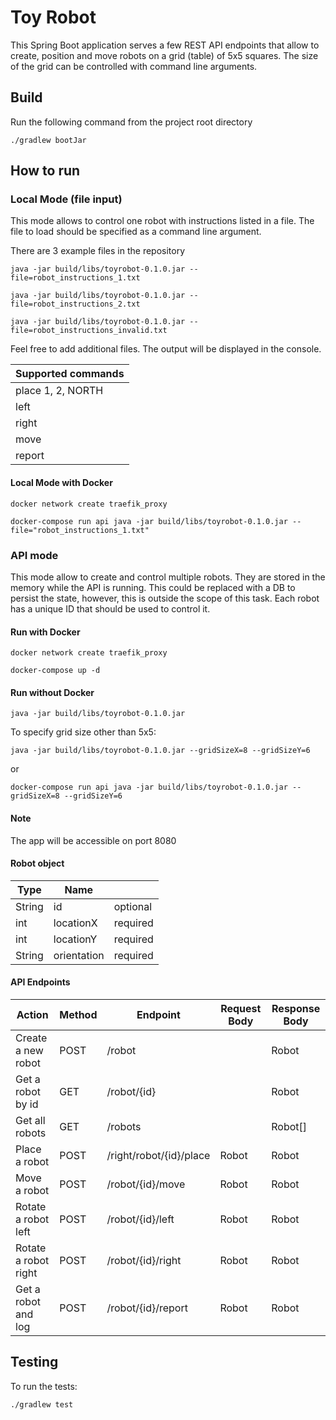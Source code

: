 # Toy Robot

This Spring Boot application serves a few REST API endpoints that allow to create, position and move robots on a grid (table) of 5x5 squares. The size of the grid can be controlled with command line arguments.

## Build

Run the following command from the project root directory

`./gradlew bootJar`

## How to run

### Local Mode (file input)

This mode allows to control one robot with instructions listed in a file. The file to load should be specified as a command line argument.

There are 3 example files in the repository

`java -jar build/libs/toyrobot-0.1.0.jar --file=robot_instructions_1.txt`

`java -jar build/libs/toyrobot-0.1.0.jar --file=robot_instructions_2.txt`

`java -jar build/libs/toyrobot-0.1.0.jar --file=robot_instructions_invalid.txt`

Feel free to add additional files. The output will be displayed in the console.

| Supported commands |
|--------------------|
|  place 1, 2, NORTH |
|        left        |
|        right       |
|        move        |
|        report      |

#### Local Mode with Docker

`docker network create traefik_proxy`

`docker-compose run api java -jar build/libs/toyrobot-0.1.0.jar --file="robot_instructions_1.txt"`

### API mode

This mode allow to create and control multiple robots. They are stored in the memory while the API is running. This could be replaced with a DB to persist the state, however, this is outside the scope of this task. Each robot has a unique ID that should be used to control it.

#### Run with Docker

`docker network create traefik_proxy`

`docker-compose up -d`


#### Run without Docker

`java -jar build/libs/toyrobot-0.1.0.jar `

To specify grid size other than 5x5:

`java -jar build/libs/toyrobot-0.1.0.jar --gridSizeX=8 --gridSizeY=6`

or

`docker-compose run api java -jar build/libs/toyrobot-0.1.0.jar --gridSizeX=8 --gridSizeY=6`

#### Note

The app will be accessible on port 8080

#### Robot object

| Type   | Name        |          |
|--------|-------------|----------|
| String | id          | optional |
| int    | locationX   | required |
| int    | locationY   | required |
| String | orientation | required |

#### API Endpoints

| Action               | Method | Endpoint                | Request Body | Response Body |
|----------------------|--------|-------------------------|--------------|---------------|
| Create a new robot   | POST   | /robot                  |              | Robot         |
| Get a robot by id    | GET    | /robot/{id}             |              | Robot         |
| Get all robots       | GET    | /robots                 |              | Robot[]       |
| Place a robot        | POST   | /right/robot/{id}/place | Robot        | Robot         |
| Move a robot         | POST   | /robot/{id}/move        | Robot        | Robot         |
| Rotate a robot left  | POST   | /robot/{id}/left        | Robot        | Robot         |
| Rotate a robot right | POST   | /robot/{id}/right       | Robot        | Robot         |
| Get a robot and log  | POST   | /robot/{id}/report      | Robot        | Robot         |


## Testing

To run the tests:

`./gradlew test`
